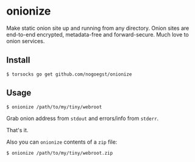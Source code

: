 onionize
===========
Make static onion site up and running from any directory.
Onion sites are end-to-end encrypted, metadata-free and forward-secure.
Much love to onion services.

Install
-------
```
$ torsocks go get github.com/nogoegst/onionize
```

Usage
-----
```
$ onionize /path/to/my/tiny/webroot
```

Grab onion address from `stdout` and errors/info from `stderr`.
 
That's it.

Also you can `onionize` contents of a `zip` file:

```
$ onionize /path/to/my/tiny/webroot.zip
```
